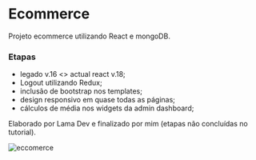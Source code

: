 # Ecommerce
Projeto ecommerce utilizando React e mongoDB.

### Etapas 
* legado v.16 <> actual react v.18;
* Logout utilizando Redux;
* inclusão de bootstrap nos templates;
* design responsivo em quase todas as páginas;
* cálculos de média nos widgets da admin dashboard;

 Elaborado por Lama Dev e finalizado por mim (etapas não concluídas no tutorial).

![eccomerce](https://firebasestorage.googleapis.com/v0/b/ecommerce-shop-82750.appspot.com/o/ok3.gif?alt=media&token=10431aa3-0958-4358-b717-7eea4e2511ee)
